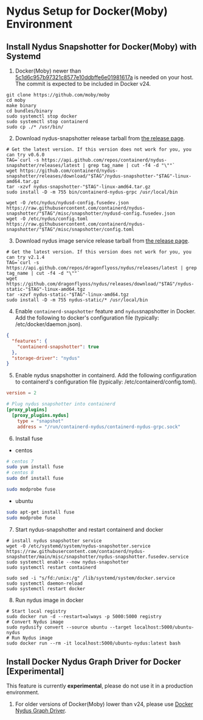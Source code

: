 # Nydus Setup for Docker(Moby) Environment
## Install Nydus Snapshotter for Docker(Moby) with Systemd
1. Docker(Moby) newer than [5c1d6c957b97321c8577e10ddbffe6e01981617a](https://github.com/moby/moby/commit/5c1d6c957b97321c8577e10ddbffe6e01981617a) is needed on your host. The commit is expected to be included in Docker v24. 
```
git clone https://github.com/moby/moby
cd moby
make binary
cd bundles/binary
sudo systemctl stop docker
sudo systemctl stop containerd
sudo cp ./* /usr/bin/
```

2. Download nydus-snapshotter release tarball from [the release page](https://github.com/containerd/nydus-snapshotter/releases). 
```
# Get the latest version. If this version does not work for you, you can try v0.6.0
TAG=`curl -s https://api.github.com/repos/containerd/nydus-snapshotter/releases/latest | grep tag_name | cut -f4 -d "\""`
wget https://github.com/containerd/nydus-snapshotter/releases/download/"$TAG"/nydus-snapshotter-"$TAG"-linux-amd64.tar.gz
tar -xzvf nydus-snapshotter-"$TAG"-linux-amd64.tar.gz
sudo install -D -m 755 bin/containerd-nydus-grpc /usr/local/bin

wget -O /etc/nydus/nydusd-config.fusedev.json https://raw.githubusercontent.com/containerd/nydus-snapshotter/"$TAG"/misc/snapshotter/nydusd-config.fusedev.json
wget -O /etc/nydus/config.toml https://raw.githubusercontent.com/containerd/nydus-snapshotter/"$TAG"/misc/snapshotter/config.toml
```

3. Download nydus image service release tarball from [the release page](https://github.com/dragonflyoss/nydus/releases). 
```
# Get the latest version. If this version does not work for you, you can try v2.1.4
TAG=`curl -s https://api.github.com/repos/dragonflyoss/nydus/releases/latest | grep tag_name | cut -f4 -d "\""`
wget https://github.com/dragonflyoss/nydus/releases/download/"$TAG"/nydus-static-"$TAG"-linux-amd64.tgz
tar -xzvf nydus-static-"$TAG"-linux-amd64.tgz
sudo install -D -m 755 nydus-static/* /usr/local/bin
```

4. Enable `containerd-snapshotter` feature and `nydus`snapshotter in Docker. Add the following to docker's configuration file (typically: /etc/docker/daemon.json). 
```json
{
  "features": {
    "containerd-snapshotter": true
  },
  "storage-driver": "nydus"
}
```

5. Enable nydus snapshotter in containerd. Add the following configuration to containerd's configuration file (typically: /etc/containerd/config.toml). 
```toml
version = 2

# Plug nydus snapshotter into containerd
[proxy_plugins]
  [proxy_plugins.nydus]
    type = "snapshot"
    address = "/run/containerd-nydus/containerd-nydus-grpc.sock"
```

6. Install fuse  
- centos
```bash
# centos 7
sudo yum install fuse
# centos 8
sudo dnf install fuse

sudo modprobe fuse
```

- ubuntu
```bash
sudo apt-get install fuse
sudo modprobe fuse
```

7. Start nydus-snapshotter and restart containerd and docker 
```
# install nydus snapshotter service
wget -O /etc/systemd/system/nydus-snapshotter.service https://raw.githubusercontent.com/containerd/nydus-snapshotter/main/misc/snapshotter/nydus-snapshotter.fusedev.service
sudo systemctl enable --now nydus-snapshotter
sudo systemctl restart containerd

sudo sed -i "s/fd:/unix:/g" /lib/systemd/system/docker.service
sudo systemctl daemon-reload
sudo systemctl restart docker
```
 8. Run nydus image in docker
```
# Start local registry
sudo docker run -d --restart=always -p 5000:5000 registry
# Convert Nydus image
sudo nydusify convert --source ubuntu --target localhost:5000/ubuntu-nydus
# Run Nydus image
sudo docker run --rm -it localhost:5000/ubuntu-nydus:latest bash
```

## Install Docker Nydus Graph Driver for Docker [Experimental]
This feature is currently **experimental**, please do not use it in a production environment.

1. For older versions of Docker(Moby) lower than v24, please use [Docker Nydus Graph Driver](https://github.com/nydusaccelerator/docker-nydus-graphdriver).